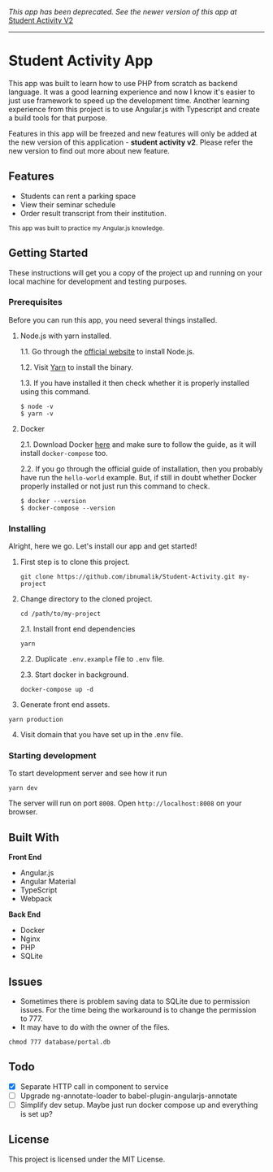 _This app has been deprecated. See the newer version of this app at_ [Student Activity V2](https://github.com/ibnumalik/student-activity-v2)

---

# Student Activity App

This app was built to learn how to use PHP from scratch as backend language. It was a good learning experience and now I know it's easier to just use framework to speed up the development time. Another learning experience from this project is to use Angular.js with Typescript and create a build tools for that purpose.

Features in this app will be freezed and new features will only be added at the new version of this application - **student activity v2**. Please refer the new version to find out more about new feature.

## Features

- Students can rent a parking space
- View their seminar schedule
- Order result transcript from their institution.

<sub>This app was built to practice my Angular.js knowledge.</sub>

## Getting Started

These instructions will get you a copy of the project up and running on your local machine for development and testing purposes.

### Prerequisites

Before you can run this app, you need several things installed.

1. Node.js with yarn installed.

   1.1. Go through the [official website](https://nodejs.org/en/) to install Node.js.

   1.2. Visit [Yarn](https://yarnpkg.com/) to install the binary.

   1.3. If you have installed it then check whether it is properly installed using this command.

   ```shell
   $ node -v
   $ yarn -v
   ```

2. Docker

   2.1. Download Docker [here](https://www.docker.com/community-edition) and make sure to follow the guide, as it will install `docker-compose` too.

   2.2. If you go through the official guide of installation, then you probably have run the `hello-world` example. But, if still in doubt whether Docker properly installed or not just run this command to check.

   ```
   $ docker --version
   $ docker-compose --version
   ```

### Installing

Alright, here we go. Let's install our app and get started!

1. First step is to clone this project.

   ```
   git clone https://github.com/ibnumalik/Student-Activity.git my-project
   ```

2. Change directory to the cloned project.

   ```
   cd /path/to/my-project
   ```

   2.1. Install front end dependencies

   ```
   yarn
   ```

   2.2. Duplicate `.env.example` file to `.env` file.

   2.3. Start docker in background.

   ```
   docker-compose up -d
   ```

3. Generate front end assets.

```
yarn production
```

4. Visit domain that you have set up in the .env file.

### Starting development

To start development server and see how it run

```
yarn dev
```

The server will run on port `8008`. Open `http://localhost:8008` on your browser.

## Built With

**Front End**

- Angular.js
- Angular Material
- TypeScript
- Webpack

**Back End**

- Docker
- Nginx
- PHP
- SQLite

## Issues

- Sometimes there is problem saving data to SQLite due to permission issues. For the time being the workaround is to change the permission to 777.
- It may have to do with the owner of the files.

```
chmod 777 database/portal.db
```

## Todo

- [x] Separate HTTP call in component to service
- [ ] Upgrade ng-annotate-loader to babel-plugin-angularjs-annotate
- [ ] Simplify dev setup. Maybe just run docker compose up and everything is set up?

## License

This project is licensed under the MIT License.
